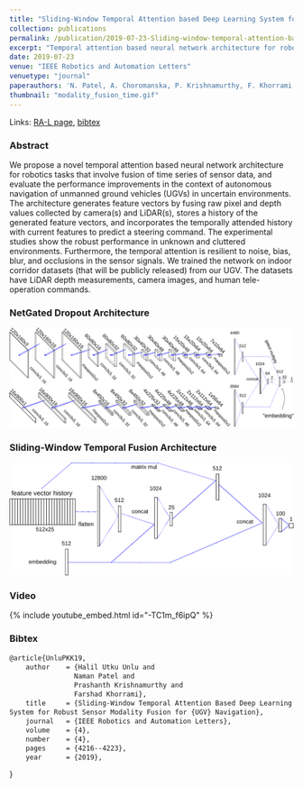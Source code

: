 ```yaml
---
title: "Sliding-Window Temporal Attention based Deep Learning System for Robust Sensor Modality Fusion"
collection: publications
permalink: /publication/2019-07-23-Sliding-window-temporal-attention-based-deep-learning-system-for-robust-sensor-modality-fusion-for-UGV-navigation
excerpt: "Temporal attention based neural network architecture for robotics tasks that involve fusion of time series of sensor data."
date: 2019-07-23
venue: "IEEE Robotics and Automation Letters"
venuetype: "journal"
paperauthors: 'N. Patel, A. Choromanska, P. Krishnamurthy, F. Khorrami'
thumbnail: "modality_fusion_time.gif"
---
```


Links: [RA-L page](https://ieeexplore.ieee.org/document/8770056), [bibtex](#bibtex)

### Abstract

We propose a novel temporal attention based neural network architecture for robotics tasks that involve fusion of time series of sensor data, and evaluate the performance improvements in the context of autonomous navigation of unmanned ground vehicles (UGVs) in uncertain environments. The architecture generates feature vectors by fusing raw pixel and depth values collected by camera(s) and LiDAR(s), stores a history of the generated feature vectors, and incorporates the temporally attended history with current features to predict a steering command. The experimental studies show the robust performance in unknown and cluttered environments. Furthermore, the temporal attention is resilient to noise, bias, blur, and occlusions in the sensor signals. We trained the network on indoor corridor datasets (that will be publicly released) from our UGV. The datasets have LiDAR depth measurements, camera images, and human tele-operation commands.

### NetGated Dropout Architecture

![NetGated Dropout Architecture](/images/ngd_arch.png)

### Sliding-Window Temporal Fusion Architecture

![Sequential Architecture](/images/seq_arch.png)

### Video

{% include youtube_embed.html id="-TC1m_f6ipQ" %}

### Bibtex

    @article{UnluPKK19,
        author    = {Halil Utku Unlu and
                    Naman Patel and
                    Prashanth Krishnamurthy and
                    Farshad Khorrami},
        title     = {Sliding-Window Temporal Attention Based Deep Learning System for Robust Sensor Modality Fusion for {UGV} Navigation},
        journal   = {IEEE Robotics and Automation Letters},
        volume    = {4},
        number    = {4},
        pages     = {4216--4223},
        year      = {2019},
}